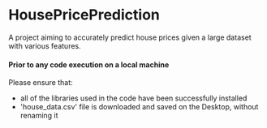 # HousePricePrediction
A project aiming to accurately predict house prices given a large dataset with various features.

#### Prior to any code execution on a local machine
Please ensure that:
-  all of the libraries used in the code have been successfully installed
-  'house_data.csv' file is downloaded and saved on the Desktop, without renaming it
